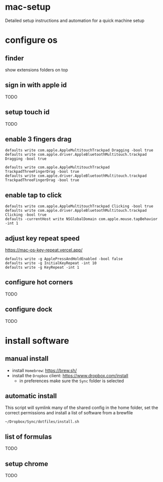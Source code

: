 # mac-setup
Detailed setup instructions and automation for a quick machine setup

# configure os

## finder

show extensions
folders on top

## sign in with apple id

TODO

## setup touch id

TODO

## enable 3 fingers drag

```
defaults write com.apple.AppleMultitouchTrackpad Dragging -bool true
defaults write com.apple.driver.AppleBluetoothMultitouch.trackpad Dragging -bool true
```
```
defaults write com.apple.AppleMultitouchTrackpad TrackpadThreeFingerDrag -bool true
defaults write com.apple.driver.AppleBluetoothMultitouch.trackpad TrackpadThreeFingerDrag -bool true
```

## enable tap to click

```
defaults write com.apple.AppleMultitouchTrackpad Clicking -bool true
defaults write com.apple.driver.AppleBluetoothMultitouch.trackpad Clicking -bool true
defaults -currentHost write NSGlobalDomain com.apple.mouse.tapBehavior -int 1
```

## adjust key repeat speed

https://mac-os-key-repeat.vercel.app/

```
defaults write -g ApplePressAndHoldEnabled -bool false
defaults write -g InitialKeyRepeat -int 10
defaults write -g KeyRepeat -int 1
```

## configure hot corners

TODO

## configure dock

TODO

# install software

## manual install

* install `Homebrew`: https://brew.sh/
* install the `Dropbox` client: https://www.dropbox.com/install
  * in preferences make sure the `Sync` folder is selected

## automatic install

This script will symlink many of the shared config in the home folder, set the correct permissions and install a list of software from a brewfile

    ~/Dropbox/Sync/dotfiles/install.sh

## list of formulas

TODO

## setup chrome

TODO
